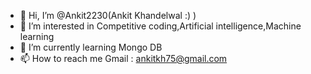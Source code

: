 - 👋 Hi, I’m @Ankit2230(Ankit Khandelwal :) )
- 👀 I’m interested in Competitive coding,Artificial intelligence,Machine learning
- 🌱 I’m currently learning Mongo DB
- 📫 How to reach me Gmail : ankitkh75@gmail.com

<!---
Ankit2230/Ankit2230 is a ✨ special ✨ repository because its `README.md` (this file) appears on your GitHub profile.
You can click the Preview link to take a look at your changes.
--->
